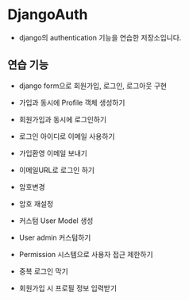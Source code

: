 # DjangoAuth

- django의 authentication 기능을 연습한 저장소입니다.

## 연습 기능
- django form으로 회원가입, 로그인, 로그아웃 구현

- 가입과 동시에 Profile 객체 생성하기

- 회원가입과 동시에 로그인하기

- 로그인 아이디로 이메일 사용하기

- 가입환영 이메일 보내기

- 이메일URL로 로그인 하기

- 암호변경

- 암호 재설정

- 커스텀 User Model 생성

- User admin 커스텀하기

- Permission 시스템으로 사용자 접근 제한하기

- 중복 로그인 막기

- 회원가입 시 프로필 정보 입력받기
